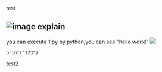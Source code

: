 test

![image](https://github.com/user-attachments/assets/c4d10f70-80fd-4e8c-8aa2-5d1857f8ae35)
explain
------
you can execute 1.py by python,you can see "hello world"
![](https://media.licdn.com/dms/image/v2/C560BAQFmuLSyL1nlPA/company-logo_200_200/company-logo_200_200/0/1678231359043/github_logo?e=2147483647&v=beta&t=2RO1zjla4T-YiOqKS50e4sc9n8RAgnUqGqu0mcZp5fU)

```
print("123")
```

test2
